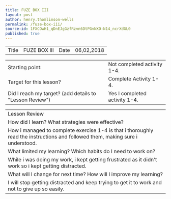 ```yaml
---
title: FUZE BOX III
layout: post
author: henry.thomlinson-wells
permalink: /fuze-box-iii/
source-id: 1FXCOwH1_qDnEJgGzfRzvn6DtPGvNXO-N14_ncrXdGL0
published: true
---
```

<table>
  <tr>
    <td>Title</td>
    <td>FUZE BOX III</td>
    <td>Date</td>
    <td>06,02,2018</td>
  </tr>
</table>


<table>
  <tr>
    <td>Starting point:</td>
    <td>Not completed activity 1-4.</td>
  </tr>
  <tr>
    <td>Target for this lesson?</td>
    <td>Complete Activity 1-4.</td>
  </tr>
  <tr>
    <td>Did I reach my target? 
(add details to "Lesson Review")</td>
    <td>Yes I completed activity 1-4.</td>
  </tr>
</table>


<table>
  <tr>
    <td>Lesson Review</td>
  </tr>
  <tr>
    <td>How did I learn? What strategies were effective? </td>
  </tr>
  <tr>
    <td>How i managed to complete exercise 1-4 is that i thoroughly read the instructions and followed them, making sure i understood.
 </td>
  </tr>
  <tr>
    <td>What limited my learning? Which habits do I need to work on? </td>
  </tr>
  <tr>
    <td>While i was doing my work, i kept getting frustrated as it didn't work so i kept getting distracted.
</td>
  </tr>
  <tr>
    <td>What will I change for next time? How will I improve my learning?</td>
  </tr>
  <tr>
    <td>I will stop getting distracted and keep trying to get it to work and not to give up so easily.</td>
  </tr>
</table>


